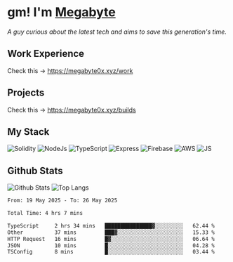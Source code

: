 # gm! I'm [Megabyte](https://megabyte0x.xyz/)

*A guy curious about the latest tech and aims to save this generation's time.*

## Work Experience

Check this -> https://megabyte0x.xyz/work

## Projects

Check this -> https://megabyte0x.xyz/builds

## My Stack

![Solidity](https://img.shields.io/badge/solidity-grey?style=for-the-badge&logo=solidity&logoColor=Green)
![NodeJs](https://img.shields.io/badge/NODE_JS-grey?style=for-the-badge&logo=nodedotjs&logoColor=Green)
![TypeScript](https://img.shields.io/badge/TS-grey?style=for-the-badge&logo=typescript&logoColor=Green)
![Express](https://img.shields.io/badge/EXPRESS-grey?style=for-the-badge&logo=EXPRESS&logoColor=Green)
![Firebase](https://img.shields.io/badge/EXPRESS-grey?style=for-the-badge&logo=EXPRESS&logoColor=Green)
![AWS](https://img.shields.io/badge/AWS-grey?style=for-the-badge&logo=amazonaws&logoColor=Yellow)
![JS](https://img.shields.io/badge/JS-grey?style=for-the-badge&logo=javascript&logoColor=Green)

## Github Stats

![Github Stats](https://github-readme-stats.vercel.app/api?username=megabyte0x&show_icons=true&theme=dark&hide_border=true&bg_color=0D1117) ![Top Langs](https://github-readme-stats.vercel.app/api/top-langs/?username=megabyte0x&layout=compact&theme=dark)

<!--START_SECTION:waka-->

```txt
From: 19 May 2025 - To: 26 May 2025

Total Time: 4 hrs 7 mins

TypeScript     2 hrs 34 mins   ███████████████▓░░░░░░░░░   62.44 %
Other          37 mins         ███▓░░░░░░░░░░░░░░░░░░░░░   15.33 %
HTTP Request   16 mins         █▓░░░░░░░░░░░░░░░░░░░░░░░   06.64 %
JSON           10 mins         █░░░░░░░░░░░░░░░░░░░░░░░░   04.28 %
TSConfig       8 mins          █░░░░░░░░░░░░░░░░░░░░░░░░   03.44 %
```

<!--END_SECTION:waka-->


